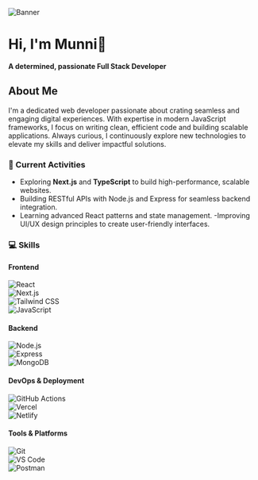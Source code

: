 
![Banner](https://i.ibb.co.com/V0C397zw/Red-Modern-Business-Linked-In-Article-Cover-Image.png)


# Hi, I'm Munni👋  
**A determined, passionate Full Stack Developer**
## About Me
I'm a dedicated web developer passionate about crating seamless and engaging digital experiences. With expertise in modern JavaScript frameworks, I focus on writing clean, efficient code and building scalable applications. Always curious, I continuously explore new technologies to elevate my skills and deliver impactful solutions.
### 🚀 Current Activities  
- Exploring **Next.js** and **TypeScript** to build high-performance, scalable websites.
- Building RESTful APIs with Node.js and Express for seamless backend integration.
- Learning advanced React patterns and state management.
-Improving UI/UX design principles to create user-friendly interfaces.
### 💻 Skills

#### Frontend  
![React](https://img.shields.io/badge/React-61DAFB?style=flat-square&logo=react&logoColor=black)  
![Next.js](https://img.shields.io/badge/Next.js-000000?style=flat-square&logo=next.js&logoColor=white)  
![Tailwind CSS](https://img.shields.io/badge/Tailwind_CSS-38B2AC?style=flat-square&logo=tailwind-css&logoColor=white)  
![JavaScript](https://img.shields.io/badge/JavaScript-F7DF1E?style=flat-square&logo=javascript&logoColor=black)  

#### Backend  
![Node.js](https://img.shields.io/badge/Node.js-339933?style=flat-square&logo=node.js&logoColor=white)  
![Express](https://img.shields.io/badge/Express-000000?style=flat-square&logo=express&logoColor=white)  
![MongoDB](https://img.shields.io/badge/MongoDB-47A248?style=flat-square&logo=mongodb&logoColor=white)  

#### DevOps & Deployment  
![GitHub Actions](https://img.shields.io/badge/GitHub_Actions-2088FF?style=flat-square&logo=github-actions&logoColor=white)  
![Vercel](https://img.shields.io/badge/Vercel-000000?style=flat-square&logo=vercel&logoColor=white)  
![Netlify](https://img.shields.io/badge/Netlify-00C7B7?style=flat-square&logo=netlify&logoColor=white)  

#### Tools & Platforms  
![Git](https://img.shields.io/badge/Git-F05032?style=flat-square&logo=git&logoColor=white)  
![VS Code](https://img.shields.io/badge/VS_Code-007ACC?style=flat-square&logo=visual-studio-code&logoColor=white)  
![Postman](https://img.shields.io/badge/Postman-FF6C37?style=flat-square&logo=postman&logoColor=white)  

